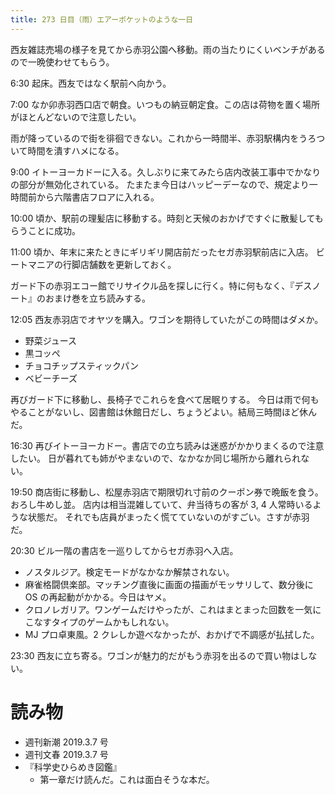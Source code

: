 ```yaml
---
title: 273 日目（雨）エアーポケットのような一日
---
```


西友雑誌売場の様子を見てから赤羽公園へ移動。雨の当たりにくいベンチがあるので一晩使わせてもらう。

6:30 起床。西友ではなく駅前へ向かう。

7:00 なか卯赤羽西口店で朝食。いつもの納豆朝定食。この店は荷物を置く場所がほとんどないので注意したい。

雨が降っているので街を徘徊できない。これから一時間半、赤羽駅構内をうろついて時間を潰すハメになる。

9:00 イトーヨーカドーに入る。久しぶりに来てみたら店内改装工事中でかなりの部分が無効化されている。
たまたま今日はハッピーデーなので、規定より一時間前から六階書店フロアに入れる。

10:00 頃か、駅前の理髪店に移動する。時刻と天候のおかげですぐに散髪してもらうことに成功。

11:00 頃か、年末に来たときにギリギリ開店前だったセガ赤羽駅前店に入店。
ビートマニアの行脚店舗数を更新しておく。

ガード下の赤羽エコー館でリサイクル品を探しに行く。特に何もなく、『デスノート』のおまけ巻を立ち読みする。

12:05 西友赤羽店でオヤツを購入。ワゴンを期待していたがこの時間はダメか。

* 野菜ジュース
* 黒コッペ
* チョコチップスティックパン
* ベビーチーズ

再びガード下に移動し、長椅子でこれらを食べて居眠りする。
今日は雨で何もやることがないし、図書館は休館日だし、ちょうどよい。結局三時間ほど休んだ。

16:30 再びイトーヨーカドー。書店での立ち読みは迷惑がかかりまくるので注意したい。
日が暮れても姉がやまないので、なかなか同じ場所から離れられない。

19:50 商店街に移動し、松屋赤羽店で期限切れ寸前のクーポン券で晩飯を食う。おろし牛めし並。
店内は相当混雑していて、弁当待ちの客が 3, 4 人常時いるような状態だ。
それでも店員がまったく慌てていないのがすごい。さすが赤羽だ。

20:30 ビル一階の書店を一巡りしてからセガ赤羽へ入店。

* ノスタルジア。検定モードがなかなか解禁されない。
* 麻雀格闘倶楽部。マッチング直後に画面の描画がモッサリして、数分後に OS の再起動がかかる。今日はヤメ。
* クロノレガリア。ワンゲームだけやったが、これはまとまった回数を一気にこなすタイプのゲームかもしれない。
* MJ プロ卓東風。2 クレしか遊べなかったが、おかげで不調感が払拭した。

23:30 西友に立ち寄る。ワゴンが魅力的だがもう赤羽を出るので買い物はしない。

# 読み物

* 週刊新潮 2019.3.7 号
* 週刊文春 2019.3.7 号
* 『科学史ひらめき図鑑』
  * 第一章だけ読んだ。これは面白そうな本だ。
